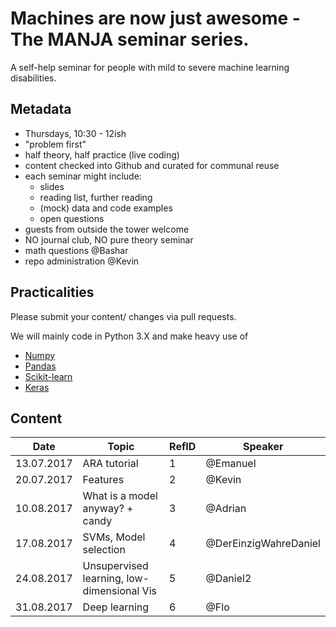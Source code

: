 # Machines are now just awesome - The MANJA seminar series.

A self-help seminar for people with mild to severe machine learning disabilities.

## Metadata

- Thursdays, 10:30 - 12ish
- "problem first"
- half theory, half practice (live coding)
- content checked into Github and curated for communal reuse
- each seminar might include:
    - slides
    - reading list, further reading
    - (mock) data and code examples
    - open questions
- guests from outside the tower welcome
- NO journal club, NO pure theory seminar
- math questions @Bashar
- repo administration @Kevin

## Practicalities

Please submit your content/ changes via pull requests.

We will mainly code in Python 3.X and make heavy use of

- [Numpy](http://www.numpy.org/)
- [Pandas](http://pandas.pydata.org/)
- [Scikit-learn](http://scikit-learn.org/stable/)
- [Keras](https://keras.io/)

## Content

| Date | Topic | RefID | Speaker |
| --- | --- | --- | --- |
| 13.07.2017  | ARA tutorial | 1 | @Emanuel |
| 20.07.2017  | Features | 2 | @Kevin |
| 10.08.2017  | What is a model anyway? + candy | 3 | @Adrian |
| 17.08.2017  | SVMs, Model selection | 4 | @DerEinzigWahreDaniel |
| 24.08.2017  | Unsupervised learning, low-dimensional Vis | 5 | @Daniel2 |
| 31.08.2017  | Deep learning | 6 | @Flo |

